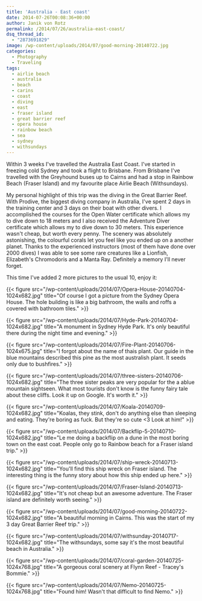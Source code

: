 ```yaml
---
title: 'Australia - East coast'
date: 2014-07-26T00:08:36+00:00
author: Janik von Rotz
permalink: /2014/07/26/australia-east-coast/
dsq_thread_id:
  - "2873691829"
image: /wp-content/uploads/2014/07/good-morning-20140722.jpg
categories:
  - Photography
  - Traveling
tags:
  - airlie beach
  - australia
  - beach
  - carins
  - coast
  - diving
  - east
  - fraser island
  - great barrier reef
  - opera house
  - rainbow beach
  - sea
  - sydney
  - withsundays
---
```

Within 3 weeks I've travelled the Australia East Coast. I've started in freezing cold Sydney and took a flight to Brisbane. From Brisbane I've travelled with the Greyhound buses up to Cairns and had a stop in Rainbow Beach (Fraser Island) and my favourite place Airlie Beach (Withsundays).
<!--more-->
My personal highlight of this trip was the diving in the Great Barrier Reef. With Prodive, the biggest diving company in Australia, I've spent 2 days in the training center and 3 days on their boat with other divers. I accomplished the courses for the Open Water certificate which allows my to dive down to 18 meters and I also received the Adventure Diver certificate which allows my to dive down to 30 meters. This experience wasn't cheap, but worth every penny.
The scenery was absolutely astonishing, the colourful corals let you feel like you ended up on a another planet. Thanks to the experienced instructors (most of them have done over 2000 dives) I was able to see some rare creatures like a Lionfish, Elizabeth's Chromodoris and a Manta Ray.
Definitely a memory I'll never forget.

This time I've added 2 more pictures to the usual 10, enjoy it:

{{< figure src="/wp-content/uploads/2014/07/Opera-House-20140704-1024x682.jpg" title="Of course I got a picture from the Sydney Opera House. The hole building is like a big bathroom, the walls and roffs a covered with bathroom tiles." >}}

{{< figure src="/wp-content/uploads/2014/07/Hyde-Park-20140704-1024x682.jpg" title="A monument in Sydney Hyde Park. It's only beautiful there during the night time and evening." >}}

{{< figure src="/wp-content/uploads/2014/07/Fire-Plant-20140706-1024x675.jpg" title="I forgot about the name of thais plant. Our guide in the blue mountains described this pine as the most australish plant. It seeds only due to bushfires." >}}

{{< figure src="/wp-content/uploads/2014/07/three-sisters-20140706-1024x682.jpg" title="The three sister peaks are very popular for the a ablue mountain sightseen. What most tourists don't know is the funny fairy tale about these cliffs. Look it up on Google. It's worth it." >}}

{{< figure src="/wp-content/uploads/2014/07/Koala-20140709-1024x682.jpg" title="Koalas, they stink, don't do anything else than sleeping and eating. They're boring as fuck.  But they're so cute <3 Look at him!" >}}

{{< figure src="/wp-content/uploads/2014/07/Backflip-5-20140710-1024x682.jpg" title="Le me doing a backflip on a dune in the most boring town on the east coat. People only go to Rainbow beach for a Fraser island trip." >}}

{{< figure src="/wp-content/uploads/2014/07/ship-wreck-20140713-1024x682.jpg" title="You'll find this ship wreck on Fraser island. The interesting thing is the funny story about how this ship ended up here." >}}

{{< figure src="/wp-content/uploads/2014/07/Fraser-Island-20140713-1024x682.jpg" title="It's not cheap but an awesome adventure. The Fraser island are definitely worth seeing." >}}

{{< figure src="/wp-content/uploads/2014/07/good-morning-20140722-1024x682.jpg" title="A beautiful morning in Cairns. This was the start of my 3 day Great Barrier Reef trip." >}}

{{< figure src="/wp-content/uploads/2014/07/withsunday-20140717-1024x682.jpg" title="The withsundays, some say it's the most beautiful beach in Australia." >}}

{{< figure src="/wp-content/uploads/2014/07/coral-garden-20140725-1024x768.jpg" title="A gorgeous coral scenery at Flynn Reef - Tracey's Bommie." >}}

{{< figure src="/wp-content/uploads/2014/07/Nemo-20140725-1024x768.jpg" title="Found him! Wasn't that difficult to find Nemo." >}}
